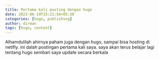```yaml
---
title: Pertama kali posting dengan hugo
date: 2023-06-19T15:21:54+05:30
categories: [hugo, publishing]
author: dirman
tags: [hugo, content]
---
```


Alhamdulilah ahirnya paham juga dengan hugo, sampai bisa hosting di netifly. ini dalah postingan pertama kali saya. saya akan terus belajar lagi tentang hugo sembari saya update secara berkala
